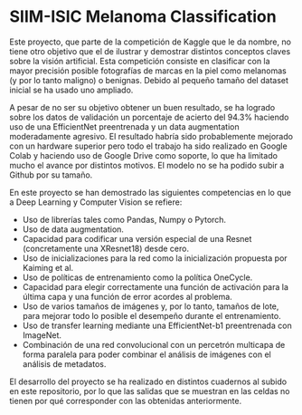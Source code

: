 # SIIM-ISIC Melanoma Classification

Este proyecto, que parte de la competición de Kaggle que le da nombre, no tiene otro objetivo que el de ilustrar y demostrar distintos conceptos claves sobre la visión artificial. Esta competición consiste en clasificar con la mayor precisión posible fotografías de marcas en la piel como melanomas (y por lo tanto maligno) o benignas. Debido al pequeño tamaño del dataset inicial se ha usado uno ampliado.

A pesar de no ser su objetivo obtener un buen resultado, se ha logrado sobre los datos de validación un porcentaje de acierto del 94.3% haciendo uso de una EfficientNet preentrenada y un data augmentation moderadamente agresivo.
El resultado habría sido probablemente mejorado con un hardware superior pero todo el trabajo ha sido realizado en Google Colab y haciendo uso de Google Drive como soporte, lo que ha limitado mucho el avance por distintos motivos.
El modelo no se ha podido subir a Github por su tamaño.

En este proyecto se han demostrado las siguientes competencias en lo que a Deep Learning y Computer Vision se refiere:
- Uso de librerías tales como Pandas, Numpy o Pytorch.
- Uso de data augmentation.
- Capacidad para codificar una versión especial de una Resnet (concretamente una XResnet18) desde cero.
- Uso de inicializaciones para la red como la inicialización propuesta por Kaiming et al.
- Uso de políticas de entrenamiento como la política OneCycle.
- Capacidad para elegir correctamente una función de activación para la última capa y una función de error acordes al problema.
- Uso de varios tamaños de imágenes y, por lo tanto, tamaños de lote, para mejorar todo lo posible el desempeño durante el entrenamiento.
- Uso de transfer learning mediante una EfficientNet-b1 preentrenada con ImageNet.
- Combinación de una red convolucional con un percetrón multicapa de forma paralela para poder combinar el análisis de imágenes con el análisis de metadatos.

El desarrollo del proyecto se ha realizado en distintos cuadernos al subido en este repositorio, por lo que las salidas que se muestran en las celdas no tienen por qué corresponder con las obtenidas anteriormente.
